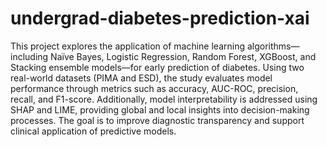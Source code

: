 # undergrad-diabetes-prediction-xai
This project explores the application of machine learning algorithms—including Naïve Bayes, Logistic Regression, Random Forest, XGBoost, and Stacking ensemble models—for early prediction of diabetes. Using two real-world datasets (PIMA and ESD), the study evaluates model performance through metrics such as accuracy, AUC-ROC, precision, recall, and F1-score. Additionally, model interpretability is addressed using SHAP and LIME, providing global and local insights into decision-making processes. The goal is to improve diagnostic transparency and support clinical application of predictive models.
